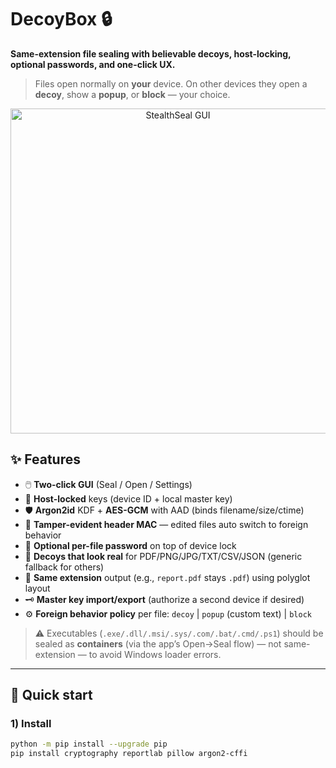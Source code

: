 # DecoyBox 🔒

**Same-extension file sealing with believable decoys, host-locking, optional passwords, and one-click UX.**

> Files open normally on **your** device.
> On other devices they open a **decoy**, show a **popup**, or **block** — your choice.

<p align="center">
  <img alt="StealthSeal GUI" src="https://pbs.twimg.com/media/E31zHcLVEAgcEBK?format=jpg&name=small" width="520">
</p>

## ✨ Features

- 🖱️ **Two-click GUI** (Seal / Open / Settings)
- 🧠 **Host-locked** keys (device ID + local master key)
- 🛡️ **Argon2id** KDF + **AES-GCM** with AAD (binds filename/size/ctime)
- 🔏 **Tamper-evident header MAC** — edited files auto switch to foreign behavior
- 🔐 **Optional per-file password** on top of device lock
- 🧪 **Decoys that look real** for PDF/PNG/JPG/TXT/CSV/JSON (generic fallback for others)
- 🧰 **Same extension** output (e.g., `report.pdf` stays `.pdf`) using polyglot layout
- 🗝️ **Master key import/export** (authorize a second device if desired)
- ⚙️ **Foreign behavior policy** per file: `decoy` | `popup` (custom text) | `block`

> ⚠️ Executables (`.exe/.dll/.msi/.sys/.com/.bat/.cmd/.ps1`) should be sealed as **containers** (via the app’s Open→Seal flow) — not same-extension — to avoid Windows loader errors.

---

## 🚀 Quick start

### 1) Install

```bash
python -m pip install --upgrade pip
pip install cryptography reportlab pillow argon2-cffi
```
